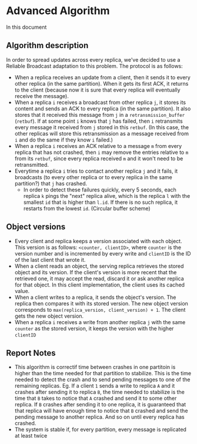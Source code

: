 # Advanced Algorithm
In this document 

## Algorithm description
In order to spread updates across every replica, we've decided to use a Reliable Broadcast adaptation to this problem. The protocol is as follows:

 * When a replica receives an update from a client, then it sends it to every other replica (in the same partition). When it gets its first ACK, it returns to the client (because now it is sure that every replica will eventually receive the message).
 * When a replica `i` receives a broadcast from other replica `j`, it stores its content and sends an ACK to every replica (in the same partition). It also stores that it received this message from `j` in a `retransmission_buffer` (`retbuf`). If at some point `i` knows that `j` has failed, then `i` retransmits every message it received from `j` stored in this `retbuf`. (In this case, the other replicas will store this retransmission as a message received from `i` and do the same if they know `i` failed.)
 * When a replica `i` receives an ACK relative to a message `m` from every replica that has not crashed, then `i` may remove the entries relative to `m` from its `retbuf`, since every replica received `m` and it won't need to be retransmitted.
 * Everytime a replica `i` tries to contact another replica `j` and it fails, it broadcasts (to every other replica or to every replica in the same partition?) that `j` has crashed.
    * In order to detect these failures quickly, every 5 seconds, each replica `k` pings the "next" replica alive, which is the replica `l` with the smallest `id` that is higher than `l.id`. If there is no such replica, it restarts from the lowest `id`. (Circular buffer scheme)


## Object versions
 * Every client and replica keeps a version associated with each object. This version is as follows: `<counter, clientID>`, where `counter` is the version number and is incremented by every write and `clientID` is the ID of the last client that wrote it.
 * When a client reads an object, the serving replica retrieves the stored object and its version.
If the client's version is more recent that the retrieved one, it may accept the read, discard it or ask another replica for that object. In this client implementation, the client uses its cached value.
 * When a client writes to a replica, it sends the object's version. The replica then compares it with its stored version. The new object version corresponds to `max(replica_version, client_version) + 1`. The client gets the new object version.
 * When a replica `i` receives a write from another replica `j` with the same `counter` as the stored version, it keeps the version with the higher `clientID`



## Report Notes
 * This algorithm is correctif time between crashes in one partitoin is higher than the time needed for that partition to stabilize. This is the time needed to detect the crash and to send pending messages to one of the remaining replicas.
Eg. If a client `1` sends a write to replica `A` and it crashes after sending it to replica `B`, the time needed to stabilize is the time that `B` takes to notice that `A` crashed and send it to some other replica. If `B` crashes after sending it to one replica, it is guaranteed that that replica will have enough time to notice that `B` crashed and send the pending message to another replica. And so on until every replica has crashed.
 * The system is stable if, for every partition, every message is replicated at least twice
